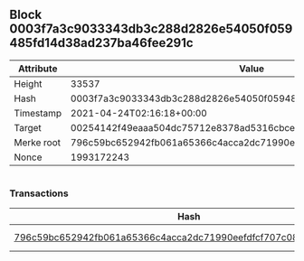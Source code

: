 ## Block 0003f7a3c9033343db3c288d2826e54050f059485fd14d38ad237ba46fee291c

Attribute | Value
--- | ---
Height | 33537
Hash | 0003f7a3c9033343db3c288d2826e54050f059485fd14d38ad237ba46fee291c
Timestamp | 2021-04-24T02:16:18+00:00
Target | 00254142f49eaaa504dc75712e8378ad5316cbcead634704b3734b6271167cc4
Merke root | 796c59bc652942fb061a65366c4acca2dc71990eefdfcf707c08f3b6c933bc19
Nonce | 1993172243

```

```

### Transactions

Hash | Amount
--- | ---
[796c59bc652942fb061a65366c4acca2dc71990eefdfcf707c08f3b6c933bc19](796c59bc652942fb061a65366c4acca2dc71990eefdfcf707c08f3b6c933bc19.md) | 10.00000000 SKEPTI 
